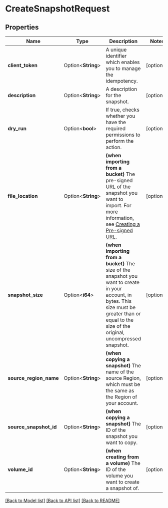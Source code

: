# CreateSnapshotRequest

## Properties

Name | Type | Description | Notes
------------ | ------------- | ------------- | -------------
**client_token** | Option<**String**> | A unique identifier which enables you to manage the idempotency. | [optional]
**description** | Option<**String**> | A description for the snapshot. | [optional]
**dry_run** | Option<**bool**> | If true, checks whether you have the required permissions to perform the action. | [optional]
**file_location** | Option<**String**> | **(when importing from a bucket)** The pre-signed URL of the snapshot you want to import. For more information, see [Creating a Pre-signed URL](https://docs.outscale.com/en/userguide/Creating-a-Pre-Signed-URL.html). | [optional]
**snapshot_size** | Option<**i64**> | **(when importing from a bucket)** The size of the snapshot you want to create in your account, in bytes. This size must be greater than or equal to the size of the original, uncompressed snapshot. | [optional]
**source_region_name** | Option<**String**> | **(when copying a snapshot)** The name of the source Region, which must be the same as the Region of your account. | [optional]
**source_snapshot_id** | Option<**String**> | **(when copying a snapshot)** The ID of the snapshot you want to copy. | [optional]
**volume_id** | Option<**String**> | **(when creating from a volume)** The ID of the volume you want to create a snapshot of. | [optional]

[[Back to Model list]](../README.md#documentation-for-models) [[Back to API list]](../README.md#documentation-for-api-endpoints) [[Back to README]](../README.md)


